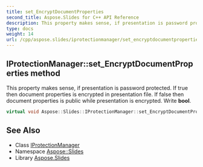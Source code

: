 ```yaml
---
title: set_EncryptDocumentProperties
second_title: Aspose.Slides for C++ API Reference
description: This property makes sense, if presentation is password protected. If true then document properties is encrypted in presentation file. If false then document properties is public while presentation is encrypted. Write bool.
type: docs
weight: 14
url: /cpp/aspose.slides/iprotectionmanager/set_encryptdocumentproperties/
---
```

## IProtectionManager::set_EncryptDocumentProperties method


This property makes sense, if presentation is password protected. If true then document properties is encrypted in presentation file. If false then document properties is public while presentation is encrypted. Write **bool**.

```cpp
virtual void Aspose::Slides::IProtectionManager::set_EncryptDocumentProperties(bool value)=0
```

## See Also

* Class [IProtectionManager](../)
* Namespace [Aspose::Slides](../../)
* Library [Aspose.Slides](../../../)
